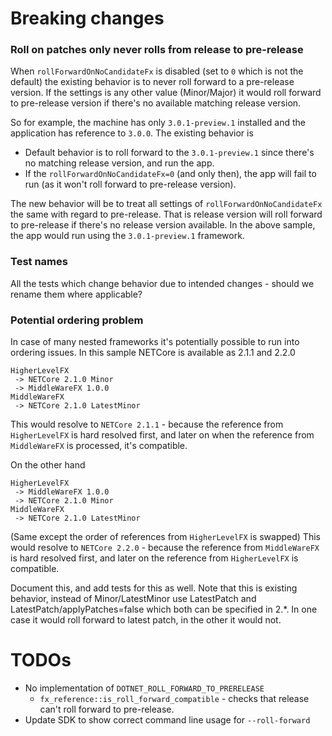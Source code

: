 # Breaking changes

### Roll on patches only never rolls from release to pre-release
When `rollForwardOnNoCandidateFx` is disabled (set to `0` which is not the default) the existing behavior is to never roll forward to a pre-release version. If the settings is any other value (Minor/Major) it would roll forward to pre-release version if there's no available matching release version.

So for example, the machine has only `3.0.1-preview.1` installed and the application has reference to `3.0.0`. The existing behavior is
* Default behavior is to roll forward to the `3.0.1-preview.1` since there's no matching release version, and run the app.
* If the `rollForwardOnNoCandidateFx=0` (and only then), the app will fail to run (as it won't roll forward to pre-release version).

The new behavior will be to treat all settings of `rollForwardOnNoCandidateFx` the same with regard to pre-release. That is release version will roll forward to pre-release if there's no release version available. In the above sample, the app would run using the `3.0.1-preview.1` framework.

### Test names
All the tests which change behavior due to intended changes - should we rename them where applicable?

### Potential ordering problem
In case of many nested frameworks it's potentially possible to run into ordering issues.
In this sample NETCore is available as 2.1.1 and 2.2.0
```
HigherLevelFX
 -> NETCore 2.1.0 Minor
 -> MiddleWareFX 1.0.0
MiddleWareFX
 -> NETCore 2.1.0 LatestMinor
```
This would resolve to `NETCore 2.1.1` - because the reference from `HigherLevelFX` is hard resolved first, and later on when the reference from `MiddleWareFX` is processed, it's compatible.

On the other hand
```
HigherLevelFX
 -> MiddleWareFX 1.0.0
 -> NETCore 2.1.0 Minor
MiddleWareFX
 -> NETCore 2.1.0 LatestMinor
```
(Same except the order of references from `HigherLevelFX` is swapped)
This would resolve to `NETCore 2.2.0` - because the reference from `MiddleWareFX` is hard resolved first, and later on the reference from `HigherLevelFX` is compatible.

Document this, and add tests for this as well.
Note that this is existing behavior, instead of Minor/LatestMinor use LatestPatch and LatestPatch/applyPatches=false which both can be specified in 2.*. In one case it would roll forward to latest patch, in the other it would not.

# TODOs

* No implementation of `DOTNET_ROLL_FORWARD_TO_PRERELEASE`
  * `fx_reference::is_roll_forward_compatible` - checks that release can't roll forward to pre-release.
* Update SDK to show correct command line usage for `--roll-forward`